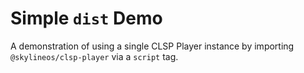 # Simple `dist` Demo

A demonstration of using a single CLSP Player instance by importing `@skylineos/clsp-player` via a `script` tag.

